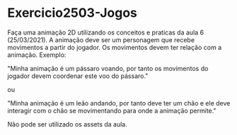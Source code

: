 # Exercicio2503-Jogos

Faça uma animação 2D utilizando os conceitos e praticas da aula 6 (25/03/2021). A animação deve ser um personagem que recebe movimentos a partir do jogador. 
Os movimentos devem ter relação com a animação. Exemplo:

"Minha animação é um pássaro voando, por tanto os movimentos do jogador devem coordenar este voo do pássaro."

ou

"Minha animação é um leão andando, por tanto deve ter um chão e ele deve interagir com o chão se movimentando para onde a animação permite."

Não pode ser utilizado os assets da aula.
